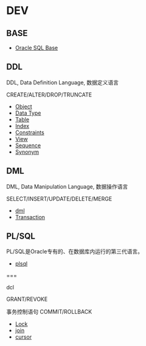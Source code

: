 # DEV

## BASE

- [Oracle SQL Base](SQL_Base.md)


## DDL

DDL, Data Definition Language, 数据定义语言

CREATE/ALTER/DROP/TRUNCATE

- [Object](ddl/Object.md)
- [Data Type](ddl/DataType.md)
- [Table](ddl/Table.md)
- [Index](ddl/Index.md)
- [Constraints](ddl/Constraints.md)
- [View](ddl/View.md)
- [Sequence](ddl/Sequence.md)
- [Synonym](ddl/Synonym.md)


## DML

DML, Data Manipulation Language, 数据操作语言

SELECT/INSERT/UPDATE/DELETE/MERGE

- [dml](dml/dml.md)
- [Transaction](dml/Transaction.md)


## PL/SQL

PL/SQL是Oracle专有的、在数据库内运行的第三代语言。

- [plsql](plsql/plsql.md)




===

dcl

GRANT/REVOKE

事务控制语句
COMMIT/ROLLBACK


- [Lock](Lock.md)
- [join](join.md)
- [cursor](cursor.md)


